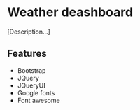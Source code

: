 # Weather deashboard

[Description...]

## Features
* Bootstrap
* JQuery
* JQueryUI
* Google fonts
* Font awesome

